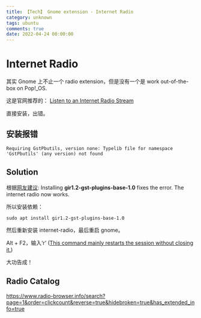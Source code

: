 ```yaml
---
title: 【Tech】 Gnome extension - Internet Radio
category: unknown
tags: ubuntu
comments: true
date: 2022-04-24 00:00:00
---
```



# Internet Radio

其实 Gnome 上不止一个 radio extension，但是没有一个是 work out-of-the-box on Pop!_OS. 

这是官网推荐的： [Listen to an Internet Radio Stream](https://extensions.gnome.org/extension/836/internet-radio/)

直接安装，出错。

## 安装报错

    Requiring GstPbutils, version none: Typelib file for namespace 'GstPbutils' (any version) not found

## Solution

根据[网友建议](https://github.com/hslbck/gnome-shell-extension-radio/issues/117): Installing __gir1.2-gst-plugins-base-1.0__ fixes the error. The internet radio now works.

所以安装依赖：

    sudo apt install gir1.2-gst-plugins-base-1.0

然后重新安装 internet-radio，最后重启 gnome。

Alt + F2，输入‘r’ ([This command mainly restarts the session without closing it.](https://ubunlog.com/en/restart-frozen-gnome-session/))

大功告成！

## Radio Catalog

https://www.radio-browser.info/search?page=1&order=clickcount&reverse=true&hidebroken=true&has_extended_info=true
